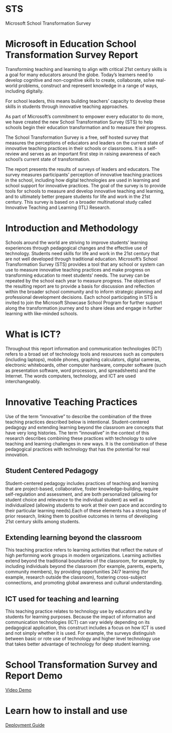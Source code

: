 # STS
Microsoft School Transformation Survey

# Microsoft in Education School Transformation Survey Report
Transforming teaching and learning to align with critical 21st century skills is a goal for many educators around the globe. Today’s learners need to develop cognitive and non-cognitive skills to create, collaborate, solve real-world problems, construct and represent knowledge in a range of ways, including digitally.

For school leaders, this means building teachers’ capacity to develop these skills in students through innovative teaching approaches.

As part of Microsoft’s commitment to empower every educator to do more, we have created the new School Transformation Survey (STS) to help schools begin their education transformation and to measure their progress.

The School Transformation Survey is a free, self hosted survey that measures the perceptions of educators and leaders on the current state of innovative teaching practices in their schools or classrooms. It is a self-review and serves as an important first step in raising awareness of each school’s current state of transformation.

The report presents the results of surveys of leaders and educators. The survey measures participants’ perception of innovative teaching practices in the school, including how digital technologies are used in learning and school support for innovative practices. The goal of the survey is to provide tools for schools to measure and develop innovative teaching and learning, and to ultimately better prepare students for life and work in the 21st century. This survey is based on a broader multinational study called Innovative Teaching and Learning (ITL) Research.

# Introduction and Methodology
Schools around the world are striving to improve students’ learning experiences through pedagogical changes and the effective use of technology. Students need skills for life and work in the 21st century that are not well developed through traditional education. Microsoft’s School Transformation Survey (STS) provides a tool that any school or system can use to measure innovative teaching practices and make progress on transforming education to meet students’ needs. The survey can be repeated by the school each year to measure progress. The objectives of the resulting report are to provide a basis for discussion and reflection within the broader school community and to inform strategic planning and professional development decisions. Each school participating in STS is invited to join the Microsoft Showcase School Program for further support along the transformation journey and to share ideas and engage in further learning with like-minded schools.

# What is ICT?
Throughout this report information and communication technologies (ICT) refers to a broad set of technology tools and resources such as computers (including laptops), mobile phones, graphing calculators, digital cameras, electronic whiteboards, other computer hardware, computer software (such as presentation software, word processors, and spreadsheets) and the Internet. The words computers, technology, and ICT are used interchangeably.

  # Innovative Teaching Practices
Use of the term “innovative” to describe the combination of the three teaching practices described below is intentional. Student-centered pedagogy and extending learning beyond the classroom are concepts that have very long histories. The term “innovative” in the context of this research describes combining these practices with technology to solve teaching and learning challenges in new ways. It is the combination of these pedagogical practices with technology that has the potential for real innovation.

  ## Student Centered Pedagogy
Student-centered pedagogy includes practices of teaching and learning that are project-based, collaborative, foster knowledge-building, require self-regulation and assessment, and are both personalized (allowing for student choice and relevance to the individual student) as well as individualized (allowing students to work at their own pace and according to their particular learning needs).Each of these elements has a strong base of prior research, linking them to positive outcomes in terms of developing 21st century skills among students.

  ## Extending learning beyond the classroom
This teaching practice refers to learning activities that reflect the nature of high performing work groups in modern organizations. Learning activities extend beyond the traditional boundaries of the classroom, for example, by including individuals beyond the classroom (for example, parents, experts, community members), by providing opportunities 24/7 learning (for example, research outside the classroom), fostering cross-subject connections, and promoting global awareness and cultural understanding.

  ## ICT used for teaching and learning
  This teaching practice relates to technology use by educators and by students for learning purposes. Because the impact of information and communication technologies (ICT) can vary widely depending on its pedagogical application, this construct includes a focus on how ICT is used and not simply whether it is used. For example, the surveys distinguish between basic or rote use of technology and higher level technology use that takes better advantage of technology for deep student learning.

# School Transformation Survey and Report Demo
[Video Demo](https://demobuilderwebcpptxz.blob.core.windows.net/school-transformation-survey-demo/startdemo.html?ot=false&lan=&guidemodeenabled=false&audioenabled=false)

# Learn how to install and use 
[Deployment Guide](dighobas/STS/blob/master/Document/School%20Survey%20Deployment%20Guide.md)

